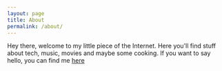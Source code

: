 ```yaml
---
layout: page
title: About
permalink: /about/
---
```


Hey there, welcome to my little piece of the Internet. Here
you'll find stuff about tech, music, movies and maybe some cooking.
If you want to say hello, you can find me [here](https://twitter.com/eveliovila)
